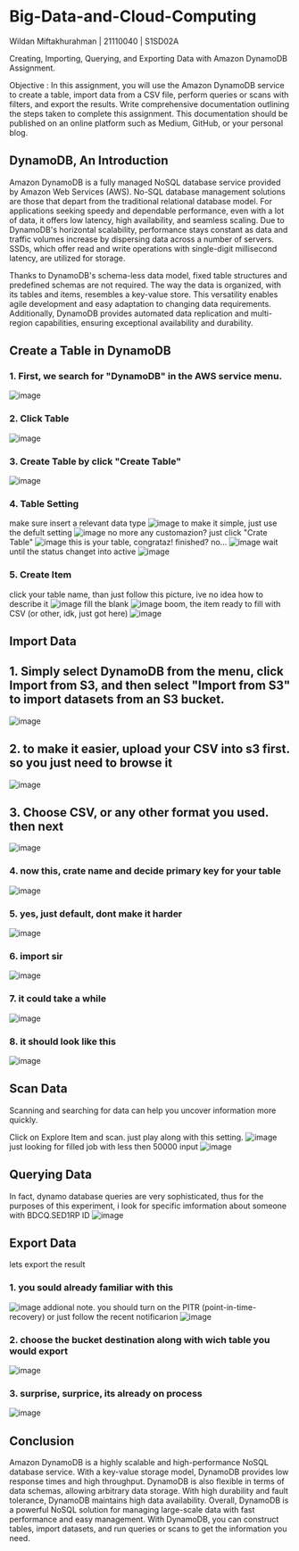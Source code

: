 # Big-Data-and-Cloud-Computing
Wildan Miftakhurahman | 21110040 | S1SD02A

Creating, Importing, Querying, and Exporting Data with Amazon DynamoDB Assignment. 

Objective : In this assignment, you will use the Amazon DynamoDB service to create a table, import data from a CSV file, perform queries or scans with filters, and export the results. Write comprehensive documentation outlining the steps taken to complete this assignment. This documentation should be published on an online platform such as Medium, GitHub, or your personal blog.
## DynamoDB, An Introduction
Amazon DynamoDB is a fully managed NoSQL database service provided by Amazon Web Services (AWS). No-SQL database management solutions are those that depart from the traditional relational database model. For applications seeking speedy and dependable performance, even with a lot of data, it offers low latency, high availability, and seamless scaling. Due to DynamoDB's horizontal scalability, performance stays constant as data and traffic volumes increase by dispersing data across a number of servers. SSDs, which offer read and write operations with single-digit millisecond latency, are utilized for storage.

Thanks to DynamoDB's schema-less data model, fixed table structures and predefined schemas are not required. The way the data is organized, with its tables and items, resembles a key-value store. This versatility enables agile development and easy adaptation to changing data requirements. Additionally, DynamoDB provides automated data replication and multi-region capabilities, ensuring exceptional availability and durability.
## Create a Table in DynamoDB
### 1. First, we search for "DynamoDB" in the AWS service menu.
![image](https://github.com/BHANKSSS/Big-Data-and-Cloud-Computing/assets/73731578/354e29ee-e7e7-41c1-be42-4b93bb10b519)
### 2. Click Table
![image](https://github.com/BHANKSSS/Big-Data-and-Cloud-Computing/assets/73731578/4b923029-5082-4f94-9f96-256f65825863)
### 3. Create Table by click "Create Table"
![image](https://github.com/BHANKSSS/Big-Data-and-Cloud-Computing/assets/73731578/67f24d18-0b7f-4e0c-b1a3-f1ec36fb0e47)
### 4. Table Setting
make sure insert a relevant data type
![image](https://github.com/BHANKSSS/Big-Data-and-Cloud-Computing/assets/73731578/989ab750-4bf2-4f1b-a229-d62113d8814c)
to make it simple, just use the defult setting
![image](https://github.com/BHANKSSS/Big-Data-and-Cloud-Computing/assets/73731578/6b06e3e2-cfa9-4f9f-ac4f-beaf7baf34cb)
no more any customazion? just click "Crate Table"
![image](https://github.com/BHANKSSS/Big-Data-and-Cloud-Computing/assets/73731578/f838c4bb-9434-4dee-9da7-2f13b353caf2)
this is your table, congrataz! finished? no...
![image](https://github.com/BHANKSSS/Big-Data-and-Cloud-Computing/assets/73731578/c87e0169-a743-4678-a2c8-7a877ca37d5e)
wait until the status changet into active
![image](https://github.com/BHANKSSS/Big-Data-and-Cloud-Computing/assets/73731578/ba353a5f-6355-49f9-ae4c-6b8a9ea69769)

### 5. Create Item
click your table name, than just follow this picture, ive no idea how to describe it
![image](https://github.com/BHANKSSS/Big-Data-and-Cloud-Computing/assets/73731578/bf9a2280-b7d1-4b54-a9c8-3562e9edd2b5)
fill the blank
![image](https://github.com/BHANKSSS/Big-Data-and-Cloud-Computing/assets/73731578/d744f55f-e340-430b-87d4-6aa3d565031e)
boom, the item ready to fill with CSV (or other, idk, just got here)
![image](https://github.com/BHANKSSS/Big-Data-and-Cloud-Computing/assets/73731578/6f56c9af-710c-4151-98a7-c5547c3f2ddb)

## Import Data
## 1. Simply select DynamoDB from the menu, click Import from S3, and then select "Import from S3" to import datasets from an S3 bucket.
![image](https://github.com/BHANKSSS/Big-Data-and-Cloud-Computing/assets/73731578/8fc4a89f-e3ce-4c7b-afa9-01a82ed6fa0f)
## 2. to make it easier, upload your CSV into s3 first. so you just need to browse it
![image](https://github.com/BHANKSSS/Big-Data-and-Cloud-Computing/assets/73731578/42b38bde-3532-4a78-b41f-7857b4c34610)
## 3. Choose CSV, or any other format you used. then next
![image](https://github.com/BHANKSSS/Big-Data-and-Cloud-Computing/assets/73731578/2e301701-44ac-475d-988d-f6b083a19c7e)
### 4. now this, crate name and decide primary key for your table
![image](https://github.com/BHANKSSS/Big-Data-and-Cloud-Computing/assets/73731578/6deebcef-dfad-46e1-97f9-7f21372a74b1)
### 5. yes, just default, dont make it harder
![image](https://github.com/BHANKSSS/Big-Data-and-Cloud-Computing/assets/73731578/89506860-1121-4b6a-8ddf-666185b22390)
### 6. import sir
![image](https://github.com/BHANKSSS/Big-Data-and-Cloud-Computing/assets/73731578/f9b8d2f2-2bf6-4c54-8874-b91908d8f321)
### 7. it could take a while
![image](https://github.com/BHANKSSS/Big-Data-and-Cloud-Computing/assets/73731578/66938700-48fc-435e-83f2-b44a61e58dd8)
### 8. it should look like this
![image](https://github.com/BHANKSSS/Big-Data-and-Cloud-Computing/assets/73731578/754276bf-a6d8-4f3a-8406-b6e21bc20a07)
## Scan Data
Scanning and searching for data can help you uncover information more quickly.

Click on Explore Item and scan. just play along with this setting. 
![image](https://github.com/BHANKSSS/Big-Data-and-Cloud-Computing/assets/73731578/efb456e7-d57d-4f02-b707-fb283177e199)
just looking for filled job with less then 50000 input
![image](https://github.com/BHANKSSS/Big-Data-and-Cloud-Computing/assets/73731578/0e4f794d-a65b-47de-b63a-0b7db18883c5)

## Querying Data
In fact, dynamo database queries are very sophisticated, thus for the purposes of this experiment, i look for specific imformation about someone with BDCQ.SED1RP ID
![image](https://github.com/BHANKSSS/Big-Data-and-Cloud-Computing/assets/73731578/64c70611-261e-4304-a0f6-426fe6e9500b)

## Export Data
lets export the result
### 1. you sould already familiar with this
![image](https://github.com/BHANKSSS/Big-Data-and-Cloud-Computing/assets/73731578/3c800191-31f1-4721-9c0b-127d40e9d01e)
addional note. you should turn on the PITR (point-in-time-recovery)  or just follow the recent notificarion
![image](https://github.com/BHANKSSS/Big-Data-and-Cloud-Computing/assets/73731578/d4749379-484c-4ab0-b196-1192f2056309)
### 2. choose the bucket destination along with wich table you would export
![image](https://github.com/BHANKSSS/Big-Data-and-Cloud-Computing/assets/73731578/bf8265ca-e174-46b0-b644-eb19e5c2fb80)
### 3. surprise, surprice, its already on process
![image](https://github.com/BHANKSSS/Big-Data-and-Cloud-Computing/assets/73731578/627626d3-68dc-46d2-afb4-e9de72d2e0fa)

## Conclusion
Amazon DynamoDB is a highly scalable and high-performance NoSQL database service. With a key-value storage model, DynamoDB provides low response times and high throughput. DynamoDB is also flexible in terms of data schemas, allowing arbitrary data storage. With high durability and fault tolerance, DynamoDB maintains high data availability. Overall, DynamoDB is a powerful NoSQL solution for managing large-scale data with fast performance and easy management. With DynamoDB, you can construct tables, import datasets, and run queries or scans to get the information you need.
